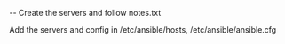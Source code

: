 -- Create the servers and follow notes.txt

Add the servers and config in  /etc/ansible/hosts, /etc/ansible/ansible.cfg